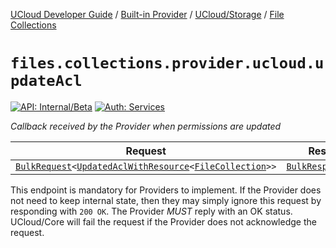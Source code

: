 [UCloud Developer Guide](/docs/developer-guide/README.md) / [Built-in Provider](/docs/developer-guide/built-in-provider/README.md) / [UCloud/Storage](/docs/developer-guide/built-in-provider/storage/README.md) / [File Collections](/docs/developer-guide/built-in-provider/storage/file-collections.md)

# `files.collections.provider.ucloud.updateAcl`

[![API: Internal/Beta](https://img.shields.io/static/v1?label=API&message=Internal/Beta&color=red&style=flat-square)](/docs/developer-guide/core/api-conventions.md)
[![Auth: Services](https://img.shields.io/static/v1?label=Auth&message=Services&color=informational&style=flat-square)](/docs/developer-guide/core/types.md#role)


_Callback received by the Provider when permissions are updated_

| Request | Response | Error |
|---------|----------|-------|
|<code><a href='/docs/reference/dk.sdu.cloud.calls.BulkRequest.md'>BulkRequest</a>&lt;<a href='/docs/reference/dk.sdu.cloud.provider.api.UpdatedAclWithResource.md'>UpdatedAclWithResource</a>&lt;<a href='/docs/reference/dk.sdu.cloud.file.orchestrator.api.FileCollection.md'>FileCollection</a>&gt;&gt;</code>|<code><a href='/docs/reference/dk.sdu.cloud.calls.BulkResponse.md'>BulkResponse</a>&lt;<a href='https://kotlinlang.org/api/latest/jvm/stdlib/kotlin/-unit/'>Unit</a>&gt;</code>|<code><a href='/docs/reference/dk.sdu.cloud.CommonErrorMessage.md'>CommonErrorMessage</a></code>|

This endpoint is mandatory for Providers to implement. If the Provider does not need to keep
internal state, then they may simply ignore this request by responding with `200 OK`. The
Provider _MUST_ reply with an OK status. UCloud/Core will fail the request if the Provider does
not acknowledge the request.


